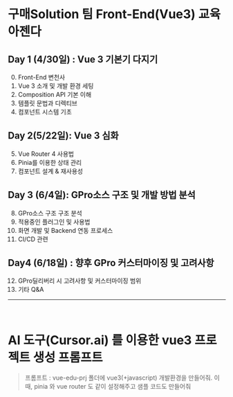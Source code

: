 # 구매Solution 팀 Front-End(Vue3) 교육 아젠다

## Day 1 (4/30일) : Vue 3 기본기 다지기

0. Front-End 변천사
1. Vue 3 소개 및 개발 환경 세팅
2. Composition API 기본 이해
3. 템플릿 문법과 디렉티브
4. 컴포넌트 시스템 기초

## Day 2(5/22일): Vue 3 심화

5. Vue Router 4 사용법
6. Pinia를 이용한 상태 관리
7. 컴포넌트 설계 & 재사용성

## Day 3 (6/4일): GPro소스 구조 및 개발 방법 분석

8.  GPro소스 구조 구조 분석
9.  적용중인 플러그인 및 사용법
10. 화면 개발 및 Backend 연동 프로세스
11. CI/CD 관련

## Day4 (6/18일) : 향후 GPro 커스터마이징 및 고려사항

12. GPro딜리버리 시 고려사항 및 커스터마이징 범위
13. 기타 Q&A

---

</br>

# AI 도구(Cursor.ai) 를 이용한 vue3 프로젝트 생성 프롬프트

> 프롬프트 : vue-edu-prj 폴더에 vue3(+javascript) 개발환경을 만들어줘. 이때, pinia 와 vue router 도 같이 설정해주고 샘플 코드도 만들어줘
